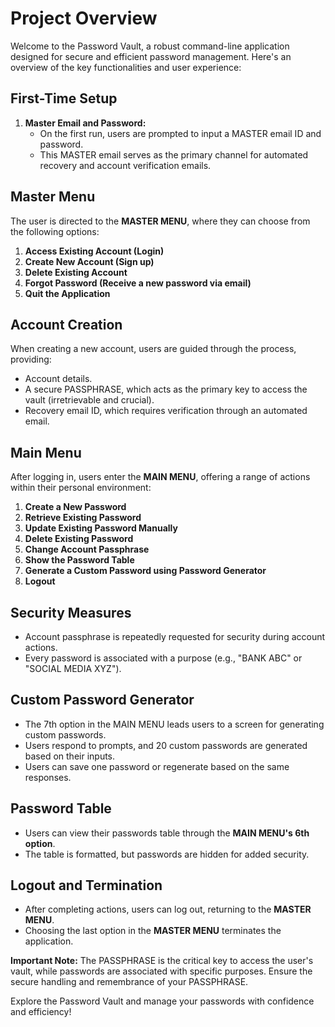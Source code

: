 # Project Overview

Welcome to the Password Vault, a robust command-line application designed for secure and efficient password management. Here's an overview of the key functionalities and user experience:

## First-Time Setup

1. **Master Email and Password:**
   - On the first run, users are prompted to input a MASTER email ID and password.
   - This MASTER email serves as the primary channel for automated recovery and account verification emails.

## Master Menu

The user is directed to the **MASTER MENU**, where they can choose from the following options:

1. **Access Existing Account (Login)**
2. **Create New Account (Sign up)**
3. **Delete Existing Account**
4. **Forgot Password (Receive a new password via email)**
5. **Quit the Application**

## Account Creation

When creating a new account, users are guided through the process, providing:

- Account details.
- A secure PASSPHRASE, which acts as the primary key to access the vault (irretrievable and crucial).
- Recovery email ID, which requires verification through an automated email.

## Main Menu

After logging in, users enter the **MAIN MENU**, offering a range of actions within their personal environment:

1. **Create a New Password**
2. **Retrieve Existing Password**
3. **Update Existing Password Manually**
4. **Delete Existing Password**
5. **Change Account Passphrase**
6. **Show the Password Table**
7. **Generate a Custom Password using Password Generator**
8. **Logout**

## Security Measures

- Account passphrase is repeatedly requested for security during account actions.
- Every password is associated with a purpose (e.g., "BANK ABC" or "SOCIAL MEDIA XYZ").

## Custom Password Generator

- The 7th option in the MAIN MENU leads users to a screen for generating custom passwords.
- Users respond to prompts, and 20 custom passwords are generated based on their inputs.
- Users can save one password or regenerate based on the same responses.

## Password Table

- Users can view their passwords table through the **MAIN MENU's 6th option**.
- The table is formatted, but passwords are hidden for added security.

## Logout and Termination

- After completing actions, users can log out, returning to the **MASTER MENU**.
- Choosing the last option in the **MASTER MENU** terminates the application.

**Important Note:**
The PASSPHRASE is the critical key to access the user's vault, while passwords are associated with specific purposes. Ensure the secure handling and remembrance of your PASSPHRASE.

Explore the Password Vault and manage your passwords with confidence and efficiency!
